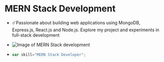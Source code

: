 # MERN Stack Development

- ☄️Passionate about building web applications using MongoDB, Express.js, React.js and Node.js. Explore my project and experiments in full-stack development

- ![Image of MERN Stack development](https://miro.medium.com/v2/resize:fit:678/0*kxPYwfJmkXZ3iCWy.png)

- ```javascript
  var skill="MERN Stack Developer";
  ```
